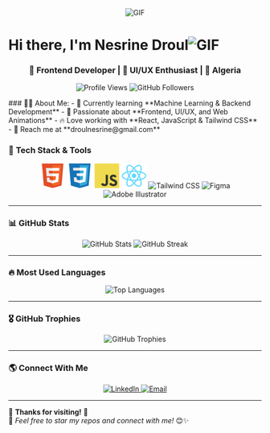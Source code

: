 <p align='center'>
<img  align='center' alt="GIF" src="https://i.pinimg.com/originals/a8/05/4b/a8054bd49daa169530dcb99b0c606a66.gif" width="500" />
</p>

### <h1 align="left"> Hi there, I'm Nesrine Droul<img alt="GIF" src="https://images-wixmp-ed30a86b8c4ca887773594c2.wixmp.com/f/6fa1d5a5-b709-4b97-8118-d37fed58aaeb/defr5rj-823ca06e-f723-4382-89de-e1fbc4222238.gif?token=eyJ0eXAiOiJKV1QiLCJhbGciOiJIUzI1NiJ9.eyJzdWIiOiJ1cm46YXBwOjdlMGQxODg5ODIyNjQzNzNhNWYwZDQxNWVhMGQyNmUwIiwiaXNzIjoidXJuOmFwcDo3ZTBkMTg4OTgyMjY0MzczYTVmMGQ0MTVlYTBkMjZlMCIsIm9iaiI6W1t7InBhdGgiOiJcL2ZcLzZmYTFkNWE1LWI3MDktNGI5Ny04MTE4LWQzN2ZlZDU4YWFlYlwvZGVmcjVyai04MjNjYTA2ZS1mNzIzLTQzODItODlkZS1lMWZiYzQyMjIyMzguZ2lmIn1dXSwiYXVkIjpbInVybjpzZXJ2aWNlOmZpbGUuZG93bmxvYWQiXX0.NA-RwOczcGjniaORHmZ-8NU8hMJgX469aEvquW_lH-g" width="60"/>  </h1>
<h3 align="center">🚀 Frontend Developer | 🎨 UI/UX Enthusiast | 📍 Algeria</h3>
<p align="center">
  <img src="https://komarev.com/ghpvc/?username=nesrinedroul&label=Profile%20views&color=ff69b4&style=flat" alt="Profile Views" />
  <img src="https://img.shields.io/github/followers/nesrinedroul?label=Followers&style=social" alt="GitHub Followers" />
</p>
### 👩‍💻 About Me:
- 🌱 Currently learning **Machine Learning & Backend Development**  
- 🎨 Passionate about **Frontend, UI/UX, and Web Animations**  
- 🔥 Love working with **React, JavaScript & Tailwind CSS**  
- 📩 Reach me at **droulnesrine@gmail.com**  

### 🚀 **Tech Stack & Tools**
<p align="center">
  <img src="https://raw.githubusercontent.com/devicons/devicon/master/icons/html5/html5-original.svg" alt="HTML5" width="50" height="50"/>
  <img src="https://raw.githubusercontent.com/devicons/devicon/master/icons/css3/css3-original.svg" alt="CSS3" width="50" height="50"/>
  <img src="https://raw.githubusercontent.com/devicons/devicon/master/icons/javascript/javascript-original.svg" alt="JavaScript" width="50" height="50"/>
  <img src="https://raw.githubusercontent.com/devicons/devicon/master/icons/react/react-original.svg" alt="React" width="50" height="50"/>
  <img src="https://www.vectorlogo.zone/logos/tailwindcss/tailwindcss-icon.svg" alt="Tailwind CSS" width="50" height="50"/>
  <img src="https://www.vectorlogo.zone/logos/figma/figma-icon.svg" alt="Figma" width="50" height="50"/>
  <img src="https://www.vectorlogo.zone/logos/adobe_illustrator/adobe_illustrator-icon.svg" alt="Adobe Illustrator" width="50" height="50"/>
</p>

---

### 📊 **GitHub Stats**
<p align="center">
  <img src="https://github-readme-stats.vercel.app/api?username=nesrinedroul&show_icons=true&theme=radical" alt="GitHub Stats" width="450"/>
  <img src="https://github-readme-streak-stats.herokuapp.com/?user=nesrinedroul&theme=radical" alt="GitHub Streak" width="450"/>
</p>

---

### 🔥 **Most Used Languages**
<p align="center">
  <img src="https://github-readme-stats.vercel.app/api/top-langs/?username=nesrinedroul&layout=compact&theme=radical" alt="Top Languages" width="400"/>
</p>

---

### 🎖 **GitHub Trophies**
<p align="center">
  <img src="https://github-profile-trophy.vercel.app/?username=nesrinedroul&theme=dracula&margin-w=15" alt="GitHub Trophies" />
</p>

---

### 🌎 **Connect With Me**
<p align="center">
  <a href="https://www.linkedin.com/in/droulnesrineilhem" target="_blank">
    <img src="https://img.shields.io/badge/-LinkedIn-0A66C2?style=for-the-badge&logo=linkedin&logoColor=white" alt="LinkedIn" />
  </a>
  <a href="mailto:droulnesrine@gmail.com">
    <img src="https://img.shields.io/badge/-Email-D14836?style=for-the-badge&logo=gmail&logoColor=white" alt="Email" />
  </a>
</p>

---

🚀 **Thanks for visiting!** 💖  
🌟 *Feel free to star my repos and connect with me!* 😊✨  

